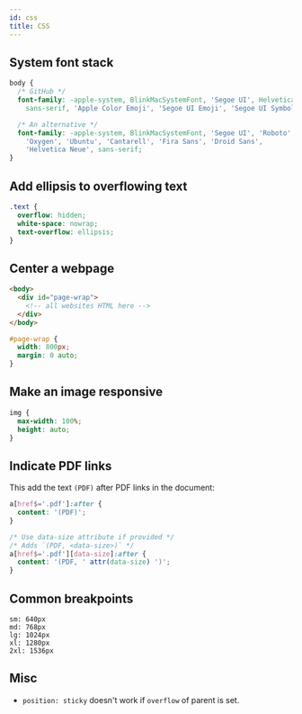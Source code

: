 ```yaml
---
id: css
title: CSS
---
```


## System font stack

```css
body {
  /* GitHub */
  font-family: -apple-system, BlinkMacSystemFont, 'Segoe UI', Helvetica, Arial,
    sans-serif, 'Apple Color Emoji', 'Segoe UI Emoji', 'Segoe UI Symbol';

  /* An alternative */
  font-family: -apple-system, BlinkMacSystemFont, 'Segoe UI', 'Roboto',
    'Oxygen', 'Ubuntu', 'Cantarell', 'Fira Sans', 'Droid Sans',
    'Helvetica Neue', sans-serif;
}
```

## Add ellipsis to overflowing text

```css
.text {
  overflow: hidden;
  white-space: nowrap;
  text-overflow: ellipsis;
}
```

## Center a webpage

```html
<body>
  <div id="page-wrap">
    <!-- all websites HTML here -->
  </div>
</body>
```

```css
#page-wrap {
  width: 800px;
  margin: 0 auto;
}
```

## Make an image responsive

```css
img {
  max-width: 100%;
  height: auto;
}
```

## Indicate PDF links

This add the text `(PDF)` after PDF links in the document:

```css
a[href$='.pdf']:after {
  content: '(PDF)';
}

/* Use data-size attribute if provided */
/* Adds `(PDF, <data-size>)` */
a[href$='.pdf'][data-size]:after {
  content: '(PDF, ' attr(data-size) ')';
}
```

## Common breakpoints

```
sm: 640px
md: 768px
lg: 1024px
xl: 1280px
2xl: 1536px
```

## Misc

- `position: sticky` doesn't work if `overflow` of parent is set.

